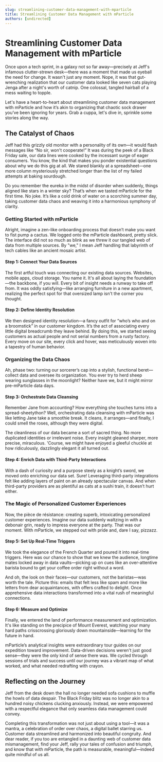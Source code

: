 ```yaml
---
slug: streamlining-customer-data-management-with-mparticle
title: Streamlining Customer Data Management with mParticle
authors: [undirected]
---
```



# Streamlining Customer Data Management with mParticle

Once upon a tech sprint, in a galaxy not so far away—precisely at Jeff's infamous clutter-strewn desk—there was a moment that made us eyeball the need for change. It wasn't just any moment. Nope, it was that gut-wrenching realization that our customer data looked like seven cats playing Jenga after a night's worth of catnip. One colossal, tangled hairball of a mess waiting to topple. 

Let's have a heart-to-heart about streamlining customer data management with mParticle and how it’s akin to organizing that chaotic sock drawer you’ve been ignoring for years. Grab a cuppa, let's dive in, sprinkle some stories along the way.

## The Catalyst of Chaos

Jeff had this grizzly old monitor with a personality of its own—it would flash messages like “No sir, won't cooperate!” It was during the peek of a Black Friday sale, our data lines were cooked by the incessant surge of eager consumers. You know, the kind that makes you ponder existential questions about why we do this gig at all. We stared blankly at a spreadsheet—one more column mysteriously stretched longer than the list of my failed attempts at baking sourdough.

Do you remember the eureka in the midst of disorder when suddenly, things aligned like stars in a winter sky? That’s when we tasted mParticle for the first time. No joke. It’s like a cold drink of water on a scorching summer day, taking customer data chaos and weaving it into a harmonious symphony of clarity.

### Getting Started with mParticle

Alright, imagine a zen-like onboarding process that doesn’t make you want to fist pump a cactus. We logged onto the mParticle dashboard, pretty slick. The interface did not so much as blink as we threw it our tangled web of data from multiple sources. By "we," I mean Jeff handling that labyrinth of tech cables like an ancient mosaic artist. 

#### Step 1: Connect Your Data Sources

The first artful touch was connecting our existing data sources. Websites, mobile apps, cloud storage. You name it. It's all about laying the foundation—the backbone, if you will. Every bit of insight needs a runway to take off from. It was oddly satisfying—like arranging furniture in a new apartment, realizing the perfect spot for that oversized lamp isn't the corner you thought.

#### Step 2: Define Identity Resolution

We then designed identity resolution—a fancy outfit for “who’s who and on a broomstick” in our customer kingdom. It’s the act of associating every little digital breadcrumb they leave behind. By doing this, we started seeing customers as actual people and not serial numbers from a rusty factory. Every move on our site, every click and hover, was meticulously woven into a tapestry of human behavior.

### Organizing the Data Chaos

Ah, phase two: turning our sorcerer’s cap into a stylish, functional beret—collect data and oversee its organization. You ever try to herd sheep wearing sunglasses in the moonlight? Neither have we, but it might mirror pre-mParticle data days.

#### Step 3: Orchestrate Data Cleansing

Remember Jane from accounting? How everything she touches turns into a spread-sheetython? Well, orchestrating data cleansing with mParticle was like letting Jane take a smoothie break. It cleans, it arranges—and finally, I could smell the roses, although they were digital. 

The cleanliness of our data became a sort of sacred thing. No more duplicated identities or irrelevant noise. Every insight gleaned sharper, more precise, miraculous. 'Course, we might have enjoyed a gleeful chuckle at how ridiculously, dazzlingly elegant it all turned out.

#### Step 4: Enrich Data with Third-Party Interactions

With a dash of curiosity and a purpose steely as a knight’s sword, we moved onto enriching our data set. Sure! Leveraging third-party integrations felt like adding layers of paint on an already spectacular canvas. And when third-party providers are as plentiful as cats at a sushi train, it doesn’t hurt either.

### The Magic of Personalized Customer Experiences

Now, the pièce de résistance: creating superb, intoxicating personalized customer experiences. Imagine our data suddenly waltzing in with a debonair grin, ready to impress everyone at the party. That was our moment. With mParticle, we stepped out with pride and, dare I say, pizzazz.

#### Step 5: Set Up Real-Time Triggers

We took the elegance of the French Quarter and poured it into real-time triggers. Here was our chance to show that we knew the audience, longtime mates locked away in data vaults—picking up on cues like an over-attentive barista bound to get your coffee order right without a word.

And oh, the look on their faces—our customers, not the baristas—was worth the tale. Picture this: emails that felt less like spam and more like letters from dear acquaintances, with offers crafted to delight. Once apprehensive data interactions transformed into a vital rush of meaningful connections.

#### Step 6: Measure and Optimize

Finally, we entered the land of performance measurement and optimization. It's like standing on the precipice of Mount Everest, watching your many hard paths crisscrossing gloriously down mountainside—learning for the future in hand.

mParticle’s analytical insights were extraordinary tour guides on our expedition toward improvement. Data-driven decisions weren't just good sense—they were the only kind of sense there was. We cycled through sessions of trials and success until our journey was a vibrant map of what worked, and what needed redrafting with crayon.

## Reflecting on the Journey

Jeff from the desk down the hall no longer needed sofa cushions to muffle the howls of data despair. The Black Friday blitz was no longer akin to a hundred noisy chickens clucking anxiously. Instead, we were empowered with a respectful elegance that only seamless data management could convey. 

Completing this transformation was not just about using a tool—it was a mantra, a celebration of order over chaos, a digital ballet starring us. Customer data streamlined and harmonized into beautiful congruity. And dear reader, if you too are entangled in a daunting web of customer data mismanagement, find your Jeff, rally your tales of confusion and triumph, and know that with mParticle, the path is measurable, meaningful—indeed quite mindful of us all.